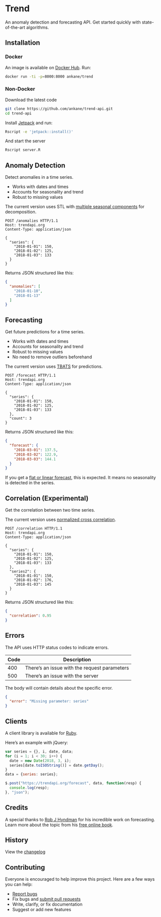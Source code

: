 # Trend

An anomaly detection and forecasting API. Get started quickly with state-of-the-art algorithms.

## Installation

### Docker

An image is available on [Docker Hub](https://hub.docker.com/r/ankane/trend/). Run:

```sh
docker run -ti -p=8000:8000 ankane/trend
```

### Non-Docker

Download the latest code

```sh
git clone https://github.com/ankane/trend-api.git
cd trend-api
```

Install [Jetpack](https://github.com/ankane/jetpack) and run:

```sh
Rscript -e 'jetpack::install()'
```

And start the server

```sh
Rscript server.R
```

## Anomaly Detection

Detect anomalies in a time series.

- Works with dates and times
- Accounts for seasonality and trend
- Robust to missing values

The current version uses STL with [multiple seasonal components](https://otexts.org/fpp2/complexseasonality.html#stl-with-multiple-seasonal-periods) for decomposition.

```http
POST /anomalies HTTP/1.1
Host: trendapi.org
Content-Type: application/json

{
  "series": {
    "2018-01-01": 150,
    "2018-01-02": 125,
    "2018-01-03": 133
  }
}
```

Returns JSON structured like this:

```json
{
  "anomalies": [
    "2018-01-10",
    "2018-01-13"
  ]
}
```

## Forecasting

Get future predictions for a time series.

- Works with dates and times
- Accounts for seasonality and trend
- Robust to missing values
- No need to remove outliers beforehand

The current version uses [TBATS](https://robjhyndman.com/papers/ComplexSeasonality.pdf) for predictions.

```http
POST /forecast HTTP/1.1
Host: trendapi.org
Content-Type: application/json

{
  "series": {
    "2018-01-01": 150,
    "2018-01-02": 125,
    "2018-01-03": 133
  },
  "count": 3
}
```

Returns JSON structured like this:

```json
{
  "forecast": {
    "2018-03-01": 137.5,
    "2018-03-02": 122.9,
    "2018-03-03": 144.1
  }
}
```

If you get a [flat or linear forecast](https://robjhyndman.com/hyndsight/flat-forecasts/), this is expected. It means no seasonality is detected in the series.

## Correlation (Experimental)

Get the correlation between two time series.

The current version uses [normalized cross correlation](https://en.wikipedia.org/wiki/Cross-correlation#Time_series_analysis).

```http
POST /correlation HTTP/1.1
Host: trendapi.org
Content-Type: application/json

{
  "series": {
    "2018-01-01": 150,
    "2018-01-02": 125,
    "2018-01-03": 133
  },
  "series2": {
    "2018-01-01": 150,
    "2018-01-02": 176,
    "2018-01-03": 145
  }
}
```

Returns JSON structured like this:

```json
{
  "correlation": 0.95
}
```

## Errors

The API uses HTTP status codes to indicate errors.

Code | Description
--- | ---
400 | There’s an issue with the request parameters
500 | There’s an issue with the server


The body will contain details about the specific error.

```json
{
  "error": "Missing parameter: series"
}
```

## Clients

A client library is available for [Ruby](https://github.com/ankane/trend).

Here’s an example with jQuery:

```js
var series = {}, i, date, data;
for (i = 1; i < 30; i++) {
  date = new Date(2018, 3, i);
  series[date.toISOString()] = date.getDay();
}
data = {series: series};

$.post("https://trendapi.org/forecast", data, function(resp) {
  console.log(resp);
}, "json");
```

## Credits

A special thanks to [Rob J Hyndman](https://robjhyndman.com) for his incredible work on forecasting. Learn more about the topic from his [free online book](https://otexts.org/fpp2/).

## History

View the [changelog](https://github.com/ankane/trend-api/blob/master/CHANGELOG.md)

## Contributing

Everyone is encouraged to help improve this project. Here are a few ways you can help:

- [Report bugs](https://github.com/ankane/trend-api/issues)
- Fix bugs and [submit pull requests](https://github.com/ankane/trend-api/pulls)
- Write, clarify, or fix documentation
- Suggest or add new features
